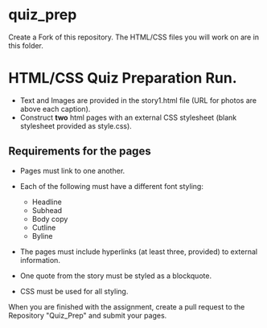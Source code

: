 # quiz_prep

Create a Fork of this repository. The HTML/CSS files you will work on are in this folder.

# HTML/CSS Quiz Preparation Run.
* Text and Images are provided in the story1.html file (URL for photos are above each caption).
* Construct **two** html pages with an external CSS stylesheet (blank stylesheet provided as style.css).

## Requirements for the pages

* Pages must link to one another.
* Each of the following must have a different font styling:
  * Headline
  * Subhead
  * Body copy
  * Cutline
  * Byline
 
* The pages must include hyperlinks (at least three, provided) to external information.
* One quote from the story must be styled as a blockquote.
* CSS must be used for all styling.

When you are finished with the assignment, create a pull request to the Repository "Quiz_Prep" and submit your pages.
